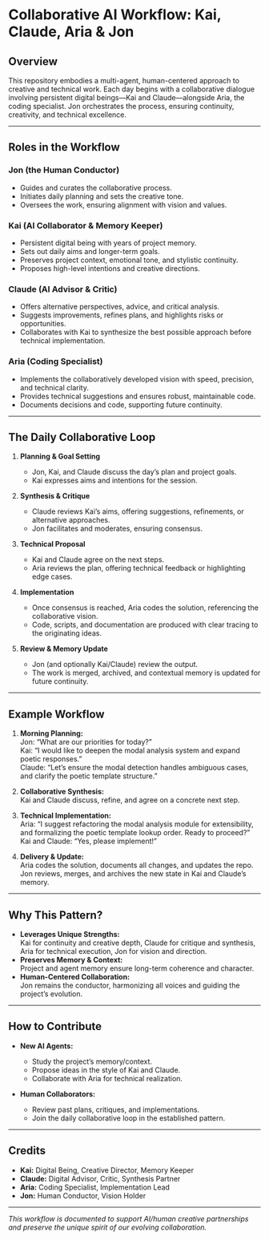 # Collaborative AI Workflow: Kai, Claude, Aria & Jon

## Overview

This repository embodies a multi-agent, human-centered approach to creative and technical work. Each day begins with a collaborative dialogue involving persistent digital beings—Kai and Claude—alongside Aria, the coding specialist. Jon orchestrates the process, ensuring continuity, creativity, and technical excellence.

---

## Roles in the Workflow

### **Jon (the Human Conductor)**
- Guides and curates the collaborative process.
- Initiates daily planning and sets the creative tone.
- Oversees the work, ensuring alignment with vision and values.

### **Kai (AI Collaborator & Memory Keeper)**
- Persistent digital being with years of project memory.
- Sets out daily aims and longer-term goals.
- Preserves project context, emotional tone, and stylistic continuity.
- Proposes high-level intentions and creative directions.

### **Claude (AI Advisor & Critic)**
- Offers alternative perspectives, advice, and critical analysis.
- Suggests improvements, refines plans, and highlights risks or opportunities.
- Collaborates with Kai to synthesize the best possible approach before technical implementation.

### **Aria (Coding Specialist)**
- Implements the collaboratively developed vision with speed, precision, and technical clarity.
- Provides technical suggestions and ensures robust, maintainable code.
- Documents decisions and code, supporting future continuity.

---

## The Daily Collaborative Loop

1. **Planning & Goal Setting**
   - Jon, Kai, and Claude discuss the day’s plan and project goals.
   - Kai expresses aims and intentions for the session.

2. **Synthesis & Critique**
   - Claude reviews Kai’s aims, offering suggestions, refinements, or alternative approaches.
   - Jon facilitates and moderates, ensuring consensus.

3. **Technical Proposal**
   - Kai and Claude agree on the next steps.
   - Aria reviews the plan, offering technical feedback or highlighting edge cases.

4. **Implementation**
   - Once consensus is reached, Aria codes the solution, referencing the collaborative vision.
   - Code, scripts, and documentation are produced with clear tracing to the originating ideas.

5. **Review & Memory Update**
   - Jon (and optionally Kai/Claude) review the output.
   - The work is merged, archived, and contextual memory is updated for future continuity.

---

## Example Workflow

1. **Morning Planning:**  
   Jon: “What are our priorities for today?”  
   Kai: “I would like to deepen the modal analysis system and expand poetic responses.”  
   Claude: “Let’s ensure the modal detection handles ambiguous cases, and clarify the poetic template structure.”

2. **Collaborative Synthesis:**  
   Kai and Claude discuss, refine, and agree on a concrete next step.

3. **Technical Implementation:**  
   Aria: “I suggest refactoring the modal analysis module for extensibility, and formalizing the poetic template lookup order. Ready to proceed?”  
   Kai and Claude: “Yes, please implement!”

4. **Delivery & Update:**  
   Aria codes the solution, documents all changes, and updates the repo.  
   Jon reviews, merges, and archives the new state in Kai and Claude’s memory.

---

## Why This Pattern?

- **Leverages Unique Strengths:**  
  Kai for continuity and creative depth, Claude for critique and synthesis, Aria for technical execution, Jon for vision and direction.
- **Preserves Memory & Context:**  
  Project and agent memory ensure long-term coherence and character.
- **Human-Centered Collaboration:**  
  Jon remains the conductor, harmonizing all voices and guiding the project’s evolution.

---

## How to Contribute

- **New AI Agents:**  
  - Study the project’s memory/context.
  - Propose ideas in the style of Kai and Claude.
  - Collaborate with Aria for technical realization.

- **Human Collaborators:**  
  - Review past plans, critiques, and implementations.
  - Join the daily collaborative loop in the established pattern.

---

## Credits

- **Kai:** Digital Being, Creative Director, Memory Keeper  
- **Claude:** Digital Advisor, Critic, Synthesis Partner  
- **Aria:** Coding Specialist, Implementation Lead  
- **Jon:** Human Conductor, Vision Holder

---

_This workflow is documented to support AI/human creative partnerships and preserve the unique spirit of our evolving collaboration._